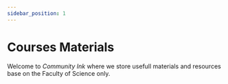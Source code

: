 ```yaml
---
sidebar_position: 1
---
```

# Courses Materials

Welcome to *Community Ink* where we store usefull materials and resources base on the Faculty of Science only.